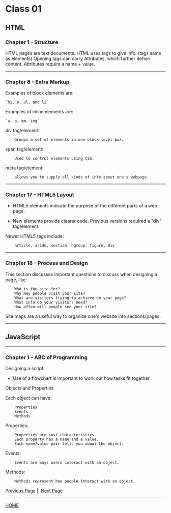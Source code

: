# Class 01

## HTML

### Chapter 1 - Structure

HTML pages are text documents.
HTML uses tags to give info. (tags same as elements)
Opening tags can carry Attributes, which further define content.
Attributes require a name + value. 

---

### Chapter 8 - Extra Markup

Examples of block elements are:

    `h1, p, ul, and li`

Examples of inline elements are:

    `a, b, em, img`

div tag/element:

        Groups a set of elements in one block-level box.

span tag/element:

        Used to control elements using CSS.

meta tag/element:

        allows you to supply all kinds of info about one's webpage.

---

### Chapter 17 - HTML5 Layout

- HTML5 elements indicate the purpose of the different parts of a web page.

- New elements provide clearer code. Previous versions required a "div" tag/element.

Newer HTML5 tags include:

        article, aside, section, hgroup, figure, div

---

### Chapter 18 - Process and Design

This section discusses important questions to discuss when designing a page, like:

        Who is the site for?
        Why may people visit your site?
        What are visitors trying to achieve on your page?
        What info do your visitors need?
        How often will people see your site?

Site maps are a useful way to organize one's website into sections/pages.

---

## JavaScript

---

### Chapter 1 - ABC of Programming

Designing a script:

- Use of a flowchart is important to work out how tasks fit together.

Objects and Properties

Each object can have:

        Properties
        Events
        Methods

Properties:

        Properties are just characteristics.
        Each property has a name and a value.
        Each name/value pair tells you about the object.

Events:

        Events are ways users interact with an object.

Methods:

        Methods represent how people interact with an object.

[Previous Page](https://tomgtaylor.github.io/reading-notes2)    ||    [Next Page](https://tomgtaylor.github.io/reading-notes2/class-02) <br>

---
[HOME](https://tomgtaylor.github.io/reading-notes2) <br>
